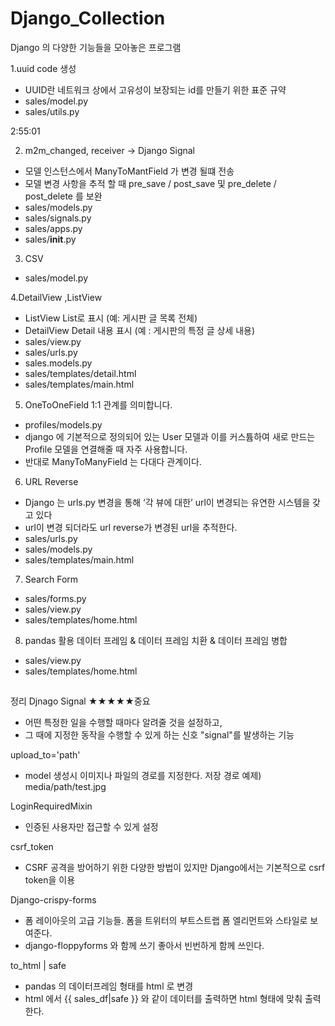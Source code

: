 # Django_Collection
Django 의 다양한 기능들을 모아놓은 프로그램 

1.uuid code 생성
- UUID란 네트워크 상에서 고유성이 보장되는 id를 만들기 위한 표준 규약
- sales/model.py
- sales/utils.py

2:55:01

2. m2m_changed, receiver -> Django Signal
- 모델 인스턴스에서 ManyToMantField 가 변경 될떄 전송
- 모델 변경 사항을 추적 할 때 pre_save / post_save 및 pre_delete / post_delete 를 보완
- sales/models.py
- sales/signals.py
- sales/apps.py
- sales/__init__.py


3. CSV
- sales/model.py

4.DetailView ,ListView
- ListView List로 표시 (예: 게시판 글 목록 전체)
- DetailView Detail 내용 표시 (예 : 게시판의 특정 글 상세 내용)
- sales/view.py
- sales/urls.py
- sales.models.py
- sales/templates/detail.html
- sales/templates/main.html


5. OneToOneField 1:1 관계를 의미합니다.
- profiles/models.py
- django 에 기본적으로 정의되어 있는 User 모델과 이를 커스튬하여 새로 만드는 Profile 모델을 연결해줄 때 자주 사용합니다.
- 반대로 ManyToManyField 는 다대다 관계이다.

6. URL Reverse
- Django 는 urls.py 변경을 통해 ‘각 뷰에 대한’ url이 변경되는 유연한 시스템을 갖고 있다
- url이 변경 되더라도 url reverse가 변경된 url을 추적한다.
- sales/urls.py
- sales/models.py
- sales/templates/main.html

7. Search Form
- sales/forms.py
- sales/view.py
- sales/templates/home.html

8. pandas 활용 데이터 프레임 & 데이터 프레임 치환 & 데이터 프레임 병합
- sales/view.py
- sales/templates/home.html

##
정리
Djnago Signal ★★★★★중요
- 어떤 특정한 일을 수행할 때마다 알려줄 것을 설정하고,
- 그 때에 지정한 동작을 수행할 수 있게 하는 신호 "signal"를 발생하는 기능

upload_to='path'
- model 생성시 이미지나 파일의 경로를 지정한다. 저장 경로 예제) media/path/test.jpg

LoginRequiredMixin
- 인증된 사용자만 접근할 수 있게 설정

csrf_token
- CSRF 공격을 방어하기 위한 다양한 방법이 있지만 Django에서는 기본적으로 csrf token을 이용

Django-crispy-forms
- 폼 레이아웃의 고급 기능들. 폼을 트위터의 부트스트랩 폼 엘리먼트와 스타일로 보여준다.
- django-floppyforms 와 함께 쓰기 좋아서 빈번하게 함께 쓰인다.

to_html | safe
- pandas 의 데이터프레임 형태를 html 로 변경
- html 에서 {{ sales_df|safe }} 와 같이 데이터를 출력하면 html 형태에 맞춰 출력한다.
